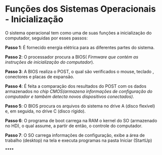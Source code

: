 # Funções dos Sistemas Operacionais - Inicialização

O sistema operacional tem como uma de suas funções a inicialização do computador, seguidas por esses passos: 

**Passo 1**: É fornecido energia elétrica para as diferentes partes do sistema.

**Passo 2**: O processador procura a BIOS\( _Firmware que contém as instruções de inicialização do computador_\).

**Passo 3**: A BIOS realiza o POST, o qual são verificados o mouse, teclado , conectores e placas de expansão. 

**Passo 4**: É feita a comparação dos resultados do POST com os dados armazenados no _chip CMOS\(armazena informações de configuração do computador e também detecta novos dispositivos conectados\)_. 

**Passo 5**: O BIOS procura os arquivos do sistema no drive A \(disco flexível\) e, em seguida, no drive C \(disco rígido\). 

**Passo 6**: O programa de boot carrega na RAM o kernel do SO \(armazenado no HD\), o qual assume, a partir de então, o controle do computador.

**Passo 7**: O SO carrega informações de configuração, exibe a área de trabalho \(desktop\) na tela e executa programas na pasta Iniciar \(StartUp\)



\*\*\*\*



